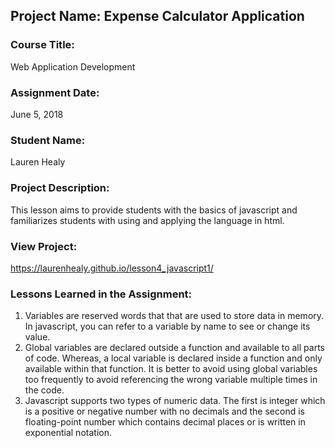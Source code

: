 ## Project Name:  Expense Calculator Application

### Course Title:
Web Application Development

### Assignment Date:  
June 5, 2018

### Student Name:  
Lauren Healy

### Project Description:
This lesson aims to provide students with the basics of javascript and familiarizes students with using and applying the language in html.

### View Project:
 https://laurenhealy.github.io/lesson4_javascript1/

### Lessons Learned in the Assignment:
1. Variables are reserved words that that are used to store data in memory. In javascript, you can refer to a variable by name to see or change its value.
2. Global variables are declared outside a function and available to all parts of code. Whereas, a local variable is declared inside a function and only available within that function. It is better to avoid using global variables too frequently to avoid referencing the wrong variable multiple times in the code.
3. Javascript supports two types of numeric data. The first is integer which is a positive or negative number with no decimals and the second is floating-point number which contains decimal places or is written in exponential notation.




